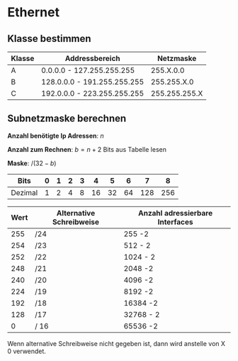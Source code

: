 # Ethernet

## Klasse bestimmen
| Klasse | Addressbereich | Netzmaske |
|--|--|--|
| A | 0.0.0.0 - 127.255.255.255 | 255.X.0.0 |
| B | 128.0.0.0 - 191.255.255.255 | 255.255.X.0 |
| C | 192.0.0.0 - 223.255.255.255 | 255.255.255.X |

## Subnetzmaske berechnen
**Anzahl benötigte Ip Adressen**: $n$

**Anzahl zum Rechnen**: $b = n + 2$ Bits aus Tabelle lesen

**Maske**: $/(32 - b)$

| Bits  | 0 | 1 | 2 | 3 | 4 | 5 | 6 | 7 | 8 |
|---|---|---|---|---|---|---|---|---|---|
| Dezimal | 1 | 2 | 4 | 8 | 16| 32| 64|128|256|


| Wert | Alternative Schreibweise | Anzahl adressierbare Interfaces |
|--|--|--|
| 255 | /24 | 255 -2 |
| 254 | /23 | 512 - 2 |
| 252 | /22 | 1024 - 2 |
| 248 | /21 | 2048 -2 |
| 240 | /20 | 4096 -2 |
| 224 | /19 | 8192 -2 |
| 192 | /18 | 16384 -2 |
| 128 | /17 | 32768 - 2 |
| 0 | / 16 | 65536 -2 |

Wenn alternative Schreibweise nicht gegeben ist, dann wird anstelle von X 0 verwendet.